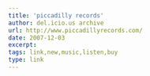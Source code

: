 ```yaml
---
title: 'piccadilly records'
author: del.icio.us archive
url: http://www.piccadillyrecords.com/
date: 2007-12-03
excerpt: 
tags: link,new,music,listen,buy
type: link
---
```

